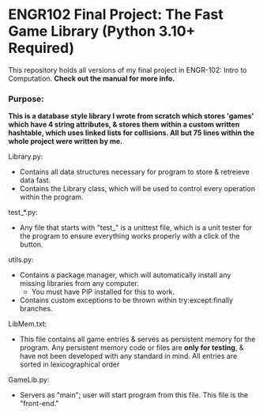 # ENGR102 Final Project: The Fast Game Library (Python 3.10+ Required)
This repository holds all versions of my final project in ENGR-102: Intro to Computation. **Check out the manual for more info.**

### Purpose:
**This is a database style library I wrote from scratch which stores 'games' which have 4 string attributes, & stores them within a custom written hashtable, which uses linked lists for collisions. All but 75 lines within the whole project were written by me.**

Library.py:
  - Contains all data structures necessary for program to store & retreieve data fast. 
  - Contains the Library class, which will be used to control every operation within the program.

test_*.py:
  - Any file that starts with "test_" is a unittest file, which is a unit tester for the program to ensure everything works properly with a click of the button.

utils.py:
  - Contains a package manager, which will automatically install any missing libraries from any computer. 
    - You must have PIP installed for this to work.
  - Contains custom exceptions to be thrown within try:except:finally branches.

LibMem.txt:
  - This file contains all game entries & serves as persistent memory for the program. Any persistent memory code or files are **only for testing**, & have not been developed with any standard in mind. All entries are sorted in lexicographical order

GameLib.py:
  - Servers as "main"; user will start program from this file. This file is the "front-end."
